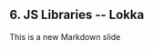 ##  6. JS Libraries -- Lokka <!-- .element: data-theme="ka-content" -->

This is a new Markdown slide

